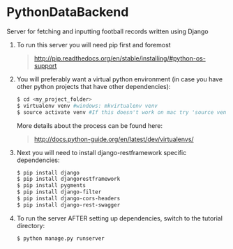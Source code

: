 # PythonDataBackend
Server for fetching and inputting football records written using Django

1. To run this server you will need pip first and foremost
    > http://pip.readthedocs.org/en/stable/installing/#python-os-support

2. You will preferably want a virtual python environment (in case you have other python projects that have other dependencies):
     ```sh
     $ cd <my_project_folder>
     $ virtualenv venv #windows: mkvirtualenv venv
     $ source activate venv #If this doesn't work on mac try 'source venv/bin/activate' on windows...you're SOL. Windows: workon venv
     ```
 
    More details about the process can be found here:
    > http://docs.python-guide.org/en/latest/dev/virtualenvs/

3. Next you will need to install django-restframework specific dependencies: 
     ```sh
     $ pip install django
     $ pip install djangorestframework
     $ pip install pygments
     $ pip install django-filter
     $ pip install django-cors-headers
     $ pip install django-rest-swagger
     ```

4. To run the server AFTER setting up dependencies, switch to the tutorial directory:
     ```sh
     $ python manage.py runserver
     ``` 
